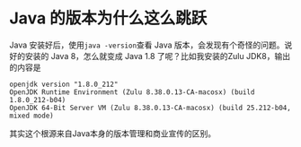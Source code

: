 
# Java 的版本为什么这么跳跃

Java 安装好后，使用`java -version`查看 Java 版本，会发现有个奇怪的问题。说好的安装的 Java 8，怎么就变成 Java 1.8 了呢？比如我安装的Zulu JDK8，输出的内容是

```
openjdk version "1.8.0_212"
OpenJDK Runtime Environment (Zulu 8.38.0.13-CA-macosx) (build 1.8.0_212-b04)
OpenJDK 64-Bit Server VM (Zulu 8.38.0.13-CA-macosx) (build 25.212-b04, mixed mode)
```

其实这个根源来自Java本身的版本管理和商业宣传的区别。

# 










